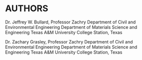 # AUTHORS

Dr. Jeffrey W. Bullard, Professor
Zachry Department of Civil and Environmental Engineering
Department of Materials Science and Engineering
Texas A&M University
College Station, Texas

Dr. Zachary Grasley, Professor
Zachry Department of Civil and Environmental Engineering
Department of Materials Science and Engineering
Texas A&M University
College Station, Texas

